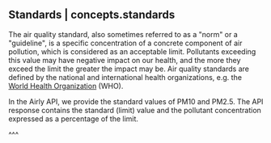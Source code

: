 ## Standards | concepts.standards

The air quality standard, also sometimes referred to as a "norm" or a "guideline", is a specific concentration of a concrete component of air pollution, which is considered as an acceptable limit. Pollutants exceeding this value may have negative impact on our health, and the more they exceed the limit the greater the impact may be. Air quality standards are defined by the national and international health organizations, e.g. the [World Health Organization](http://www.who.int/airpollution/en/) (WHO).

In the Airly API, we provide the standard values of PM10 and PM2.5. The API response contains the standard (limit) value and the pollutant concentration expressed as a percentage of the limit.

^^^
